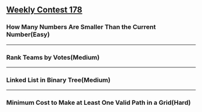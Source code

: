 ## [Weekly Contest 178](https://leetcode.com/contest/weekly-contest-178)

### How Many Numbers Are Smaller Than the Current Number(Easy)

---

### Rank Teams by Votes(Medium)

---

### Linked List in Binary Tree(Medium)

---

### Minimum Cost to Make at Least One Valid Path in a Grid(Hard)
